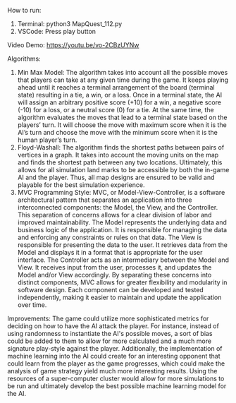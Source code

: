 How to run: 
1. Terminal: python3 MapQuest_112.py
2. VSCode: Press play button

Video Demo: https://youtu.be/vo-2CBzUYNw

Algorithms: 
1. Min Max Model: The algorithm takes into account all the possible moves that players can take at any given time during the game. It keeps playing ahead until it reaches a terminal arrangement of the board (terminal state) resulting in a tie, a win, or a loss. Once in a terminal state, the AI will assign an arbitrary positive score (+10) for a win, a negative score (-10) for a loss, or a neutral score (0) for a tie. At the same time, the algorithm evaluates the moves that lead to a terminal state based on the players’ turn. It will choose the move with maximum score when it is the AI’s turn and choose the move with the minimum score when it is the human player’s turn.
2. Floyd-Washall: The algorithm finds the shortest paths between pairs of vertices in a graph. It takes into account the moving units on the map and finds the shortest path between any two locations. Ultimately, this allows for all simulation land marks to be accessible by both the in-game AI and the player. Thus, all map designs are ensured to be valid and playable for the best simulation experience. 
3. MVC Programming Style: MVC, or Model-View-Controller, is a software architectural pattern that separates an application into three interconnected components: the Model, the View, and the Controller. This separation of concerns allows for a clear division of labor and improved maintainability. The Model represents the underlying data and business logic of the application. It is responsible for managing the data and enforcing any constraints or rules on that data. The View is responsible for presenting the data to the user. It retrieves data from the Model and displays it in a format that is appropriate for the user interface. The Controller acts as an intermediary between the Model and View. It receives input from the user, processes it, and updates the Model and/or View accordingly. By separating these concerns into distinct components, MVC allows for greater flexibility and modularity in software design. Each component can be developed and tested independently, making it easier to maintain and update the application over time. 

Improvements: 
The game could utilize more sophisticated metrics for deciding on how to have the AI attack the player. For instance, instead of using randomness to instantiate the AI's possible moves, a sort of bias could be added to them to allow for more calculated and a much more signature play-style against the player. Additionally, the implementation of machine learning into the AI could create for an interesting opponent that could learn from the player as the game progresses, which could make the analysis of game strategy yield much more interesting results. Using the resources of a super-computer cluster would allow for more simulations to be run and ultimately develop the best possible machine learning model for the AI. 


